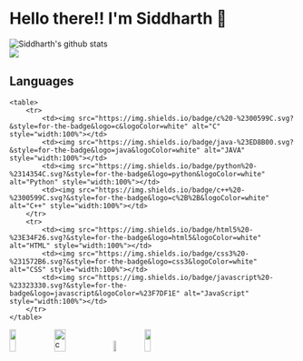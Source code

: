 # Hello there!! I'm Siddharth 👋

  <img align="center" src="https://github-readme-stats.vercel.app/api?username=sidsinghrajput&bg_color=140,0cbaba,380036&title_color=fff&text_color=fff&show_icons=true&include_all_commits=true&hide=stars,issues" alt="Siddharth's github stats" />
<br>
  <img align="center" src="https://github-readme-stats.vercel.app/api/top-langs/?username=sidsinghrajput&bg_color=130,0cbaba,380036&title_color=fff&text_color=fff&layout=compact" />
<br>

## Languages
    <table>
        <tr>
            <td><img src="https://img.shields.io/badge/c%20-%2300599C.svg?&style=for-the-badge&logo=c&logoColor=white" alt="C" style="width:100%"></td>
            <td><img src="https://img.shields.io/badge/java-%23ED8B00.svg?&style=for-the-badge&logo=java&logoColor=white" alt="JAVA" style="width:100%"></td>
            <td><img src="https://img.shields.io/badge/python%20-%2314354C.svg?&style=for-the-badge&logo=python&logoColor=white" alt="Python" style="width:100%"></td>
            <td><img src="https://img.shields.io/badge/c++%20-%2300599C.svg?&style=for-the-badge&logo=c%2B%2B&logoColor=white" alt="C++" style="width:100%"></td>
        </tr>
        <tr>
            <td><img src="https://img.shields.io/badge/html5%20-%23E34F26.svg?&style=for-the-badge&logo=html5&logoColor=white" alt="HTML" style="width:100%"></td>
            <td><img src="https://img.shields.io/badge/css3%20-%231572B6.svg?&style=for-the-badge&logo=css3&logoColor=white" alt="CSS" style="width:100%"></td>
            <td><img src="https://img.shields.io/badge/javascript%20-%23323330.svg?&style=for-the-badge&logo=javascript&logoColor=%23F7DF1E" alt="JavaScript" style="width:100%"></td>
        </tr>
    </table>

<img src="https://i1.wp.com/slfgchurch.com/wp-content/uploads/2019/08/lets-connect-1.png?ssl=1" alt="connect" width="20%" height="10%">

<a href="https://www.linkedin.com/in/siddharth-singh-1a2094194/">
    <img align="left" src="https://logos-world.net/wp-content/uploads/2020/04/Linkedin-Logo-2011%E2%80%932019.png" height="10%" ; width="15%" ; margin-left:20px;></img></a>
      
<a href="https://twitter.com/sid_singh0125">
  <img src="https://logos-world.net/wp-content/uploads/2020/04/Twitter-Logo.png" height="7%" ; width="10%" ; margin-left:20px;></img></a>
  
<a href="https://www.hackerrank.com/siddharthsingh28">
  <img src="https://additionalknowledge.files.wordpress.com/2017/12/hackerrank.png?w=600" height="10%" ; width="15%" ;></img></a>

